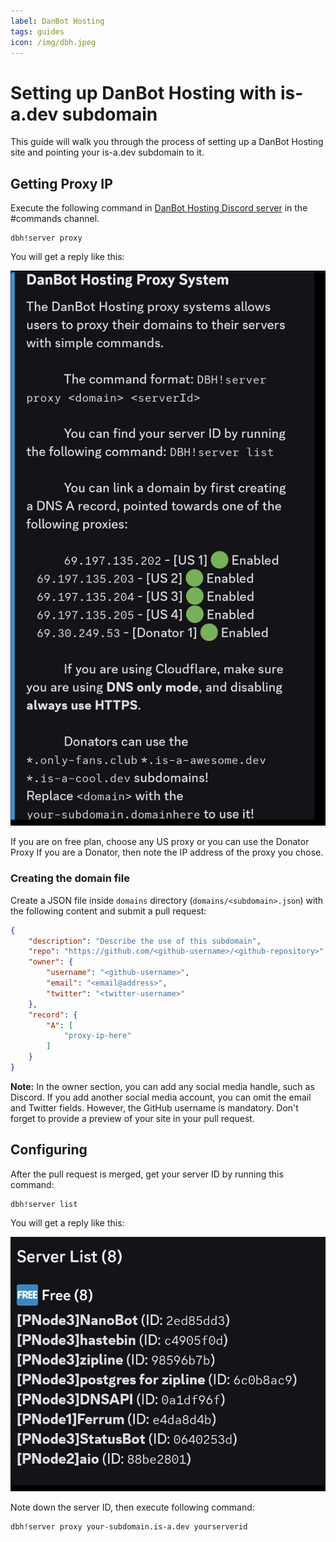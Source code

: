 ```yaml
---
label: DanBot Hosting
tags: guides
icon: /img/dbh.jpeg
---
```


# Setting up DanBot Hosting with is-a.dev subdomain

This guide will walk you through the process of setting up a DanBot Hosting site and pointing your is-a.dev subdomain to it.


## Getting Proxy IP
Execute the following command in [DanBot Hosting Discord server](https://discord.gg/dbh) in the #commands channel.
```
dbh!server proxy
```

You will get a reply like this:


![1](../img/DBH_PROXY_1.jpg)

If you are on free plan, choose any US proxy or you can use the Donator Proxy If you are a Donator, then note the IP address of the proxy you chose.

### Creating the domain file
Create a JSON file inside `domains` directory (`domains/<subdomain>.json`) with the following content and submit a pull request:
```json 
{
    "description": "Describe the use of this subdomain",
    "repo": "https://github.com/<github-username>/<github-repository>",
    "owner": {
        "username": "<github-username>",
        "email": "<email@address>",
        "twitter": "<twitter-username>"
    },
    "record": {
        "A": [
            "proxy-ip-here"
        ]
    }
} 
```
**Note:** In the owner section, you can add any social media handle, such as Discord. If you add another social media account, you can omit the email and Twitter fields. However, the GitHub username is mandatory. Don't forget to provide a preview of your site in your pull request.

## Configuring
After the pull request is merged, get your server ID by running this command:
```
dbh!server list
```

You will get a reply like this:

![2](../img/DBH_PROXY_2.jpg)

Note down the server ID, then execute following command:
```
dbh!server proxy your-subdomain.is-a.dev yourserverid
```
